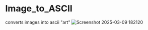 # Image_to_ASCII
converts images into ascii "art"
![Screenshot 2025-03-09 182120](https://github.com/user-attachments/assets/f93de819-ffc3-4850-b11e-c2f8aeb8ff69)
